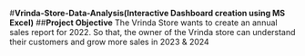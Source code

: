 #**Vrinda-Store-Data-Analysis(Interactive Dashboard creation using MS Excel)**
##**Project Objective**
The Vrinda Store wants to create an annual sales report for 2022. So that, the owner of the Vrinda
store can understand their customers and grow more sales in 2023 & 2024

